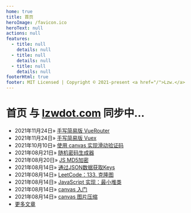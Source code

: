 ```yaml
---
home: true
title: 首页
heroImage: /favicon.ico
heroText: null
actions: null
features:
  - title: null
    details: null
  - title: null
    details: null
  - title: null
    details: null
footerHtml: true
footer: MIT Licensed | Copyright © 2021-present <a href="/">Lzw.</a>
---
```

# 首页 <span class="el-link el-link--info"><span class="el-link--inner">与 <a href="//lzwdot.com//blog">lzwdot.com</a> 同步中...</span></span>

- <span class="date">2021年11月24日</span>&raquo; [手写简易版 VueRouter](/blog/frame/vue-study/27988.md)    
- <span class="date">2021年11月24日</span>&raquo; [手写简易版 Vuex](/blog/frame/vue-study/27990.md)    
- <span class="date">2021年10月10日</span>&raquo; [使用 canvas 实现滑动验证码](/blog/program/demos/27987.md)    
- <span class="date">2021年08月21日</span>&raquo; [随机密码生成器](/blog/product/tools/27986.md)    
- <span class="date">2021年08月20日</span>&raquo; [JS MD5加密](/blog/product/tools/27985.md)    
- <span class="date">2021年08月14日</span>&raquo; [通过JSON数据获取Keys](/blog/product/tools/27984.md)    
- <span class="date">2021年08月14日</span>&raquo; [LeetCode：133. 克隆图](/blog/program/algorithm/27969.md)    
- <span class="date">2021年08月14日</span>&raquo; [JavaScript 实现：最小堆类](/blog/program/algorithm/27970.md)    
- <span class="date">2021年08月14日</span>&raquo; [canvas 入门](/blog/program/charts/27971.md)    
- <span class="date">2021年08月14日</span>&raquo; [canvas 图片压缩](/blog/program/charts/27972.md)    
- [更多文章](/blog/pages/archive)   
